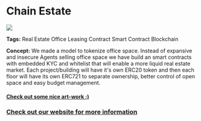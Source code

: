 <h1>Chain Estate</h1>

<img src="https://raw.githubusercontent.com/amadeobrands/ChainEstate/DEV/art-work/chain-estate.png">

<Strong>Tags:</strong>
Real Estate
Office
Leasing Contract
Smart Contract
Blockchain

<Strong>Concept:</Strong>
We made a model to tokenize office space. Instead of expansive and insecure Agents selling office space we have build an smart contracts with embedded KYC and whitelist that will enable a more liquid real estate market. Each project/building will have it's own ERC20 token and then each floor will have its own ERC721 to separate ownership, better control of open space and easy budget management.

<a href="https://github.com/amadeobrands/ChainEstate/blob/DEV/art-work/Chain_Estate_v1.pdf" target="_blank"><h4>Check out some nice art-work :)</h4></a>

<a href="http://chainestate.maxlava.com/" target="_blank"><h3>Check out our website for more information</h3></a>


